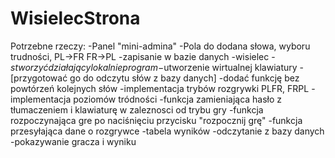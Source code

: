 # WisielecStrona

Potrzebne rzeczy:
-Panel "mini-admina"
	-Pola do dodana słowa, wyboru trudności, PL->FR FR->PL
	-zapisanie w bazie danych
-wisielec
	-$stworzyć działający lokalnie program
	-$utworzenie wirtualnej klawiatury
	-[przygotować go do odczytu słów z bazy danych]
	-dodać funkcję bez powtórzeń kolejnych słów
	-implementacja trybów rozgrywki PLFR, FRPL
	-implementacja poziomów tródności
	-funkcja zamieniająca hasło z tłumaczeniem i klawiaturę w zaleznosci od trybu gry
	-funkcja rozpoczynająca gre po naciśnięciu przycisku "rozpocznij grę"
	-funkcja przesyłająca dane o rozgrywce
-tabela wyników
	-odczytanie z bazy danych
	-pokazywanie gracza i wyniku